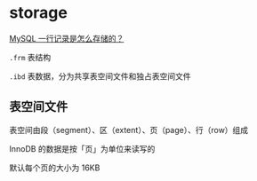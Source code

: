 # storage

[MySQL 一行记录是怎么存储的？](https://xiaolincoding.com/mysql/base/row_format.htm)

`.frm` 表结构

`.ibd` 表数据，分为共享表空间文件和独占表空间文件

## 表空间文件

表空间由段（segment）、区（extent）、页（page）、行（row）组成

InnoDB 的数据是按「页」为单位来读写的

默认每个页的大小为 16KB
